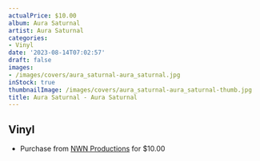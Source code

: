 ```yaml
---
actualPrice: $10.00
album: Aura Saturnal
artist: Aura Saturnal
categories:
- Vinyl
date: '2023-08-14T07:02:57'
draft: false
images:
- /images/covers/aura_saturnal-aura_saturnal.jpg
inStock: true
thumbnailImage: /images/covers/aura_saturnal-aura_saturnal-thumb.jpg
title: Aura Saturnal - Aura Saturnal
---
```


## Vinyl
* Purchase from [NWN Productions](http://shop.nwnprod.com/index.php?route=product/product&path=76&product_id=38276&sort=pd.name&order=ASC) for $10.00
